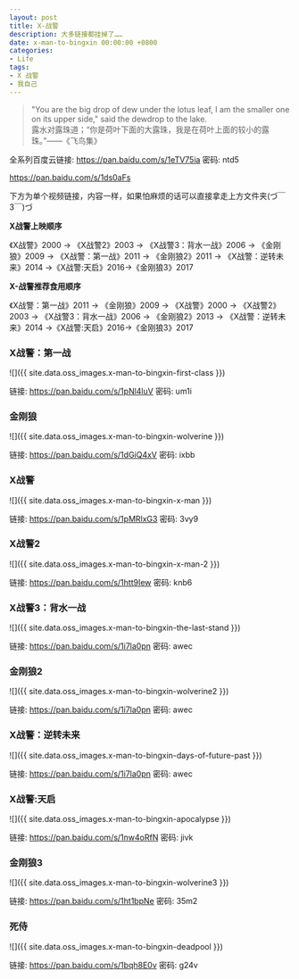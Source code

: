 ```yaml
---
layout: post
title: X-战警
description: 大多链接都挂掉了……
date: x-man-to-bingxin 00:00:00 +0800
categories:
- Life
tags:
- X 战警
- 我自己
---
```



<blockquote class="blockquote-center">
	"You are the big drop of dew under the lotus leaf, I am the smaller one on its upper side," said the dewdrop to the lake. <br>
	露水对露珠道；“你是荷叶下面的大露珠，我是在荷叶上面的较小的露珠。”——《飞鸟集》
</blockquote>

全系列百度云链接: https://pan.baidu.com/s/1eTV75ia 密码: ntd5

https://pan.baidu.com/s/1ds0aFs

下方为单个视频链接，内容一样，如果怕麻烦的话可以直接拿走上方文件夹(づ￣ 3￣)づ

**X战警上映顺序**

《X战警》2000 → 《X战警2》2003 → 《X战警3：背水一战》2006 → 《金刚狼》2009 → 《X战警：第一战》2011 → 《金刚狼2》2011 → 《X战警：逆转未来》2014 →《X战警:天启》2016→《金刚狼3》2017

**X-战警推荐食用顺序**

《X战警：第一战》2011 → 《金刚狼》2009 → 《X战警》2000 → 《X战警2》2003 → 《X战警3：背水一战》2006 → 
《金刚狼2》2013 → 《X战警：逆转未来》2014 →《X战警:天启》2016→《金刚狼3》2017

### X战警：第一战

![]({{ site.data.oss_images.x-man-to-bingxin-first-class }})

链接: https://pan.baidu.com/s/1pNl4luV 密码: um1i

### 金刚狼

![]({{ site.data.oss_images.x-man-to-bingxin-wolverine }})

链接: https://pan.baidu.com/s/1dGiQ4xV 密码: ixbb

### X战警

![]({{ site.data.oss_images.x-man-to-bingxin-x-man }})

链接: https://pan.baidu.com/s/1pMRlxG3 密码: 3vy9

### X战警2

![]({{ site.data.oss_images.x-man-to-bingxin-x-man-2 }})

链接: https://pan.baidu.com/s/1htt9Iew 密码: knb6

### X战警3：背水一战

![]({{ site.data.oss_images.x-man-to-bingxin-the-last-stand }})

链接: https://pan.baidu.com/s/1i7la0pn 密码: awec

### 金刚狼2

![]({{ site.data.oss_images.x-man-to-bingxin-wolverine2 }})

链接: https://pan.baidu.com/s/1i7la0pn 密码: awec

### X战警：逆转未来

![]({{ site.data.oss_images.x-man-to-bingxin-days-of-future-past }})

链接: https://pan.baidu.com/s/1i7la0pn 密码: awec

### X战警:天启

![]({{ site.data.oss_images.x-man-to-bingxin-apocalypse }})

链接: https://pan.baidu.com/s/1nw4oRfN 密码: jivk

### 金刚狼3

![]({{ site.data.oss_images.x-man-to-bingxin-wolverine3 }})

链接: https://pan.baidu.com/s/1ht1bpNe 密码: 35m2

### 死侍

![]({{ site.data.oss_images.x-man-to-bingxin-deadpool }})

链接: https://pan.baidu.com/s/1bqh8E0v 密码: g24v
